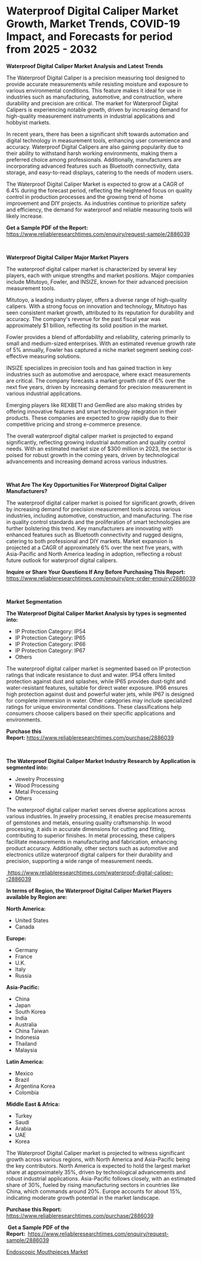 <p><h1>Waterproof Digital Caliper Market Growth, Market Trends, COVID-19 Impact, and Forecasts for period from 2025 - 2032</h1></p><p><strong>Waterproof Digital Caliper Market Analysis and Latest Trends</strong></p>
<p><p>The Waterproof Digital Caliper is a precision measuring tool designed to provide accurate measurements while resisting moisture and exposure to various environmental conditions. This feature makes it ideal for use in industries such as manufacturing, automotive, and construction, where durability and precision are critical. The market for Waterproof Digital Calipers is experiencing notable growth, driven by increasing demand for high-quality measurement instruments in industrial applications and hobbyist markets.</p><p>In recent years, there has been a significant shift towards automation and digital technology in measurement tools, enhancing user convenience and accuracy. Waterproof Digital Calipers are also gaining popularity due to their ability to withstand harsh working environments, making them a preferred choice among professionals. Additionally, manufacturers are incorporating advanced features such as Bluetooth connectivity, data storage, and easy-to-read displays, catering to the needs of modern users.</p><p>The Waterproof Digital Caliper Market is expected to grow at a CAGR of 6.4% during the forecast period, reflecting the heightened focus on quality control in production processes and the growing trend of home improvement and DIY projects. As industries continue to prioritize safety and efficiency, the demand for waterproof and reliable measuring tools will likely increase.</p></p>
<p><strong>Get a Sample PDF of the Report:&nbsp;</strong> <a href="https://www.reliableresearchtimes.com/enquiry/request-sample/2886039?utm_campaign=1581&utm_medium=2&utm_source=Github&utm_content=ia&utm_term=13032025&utm_id=waterproof-digital-caliper">https://www.reliableresearchtimes.com/enquiry/request-sample/2886039</a></p>
<p>&nbsp;</p>
<p><strong>Waterproof Digital Caliper Major Market Players</strong></p>
<p><p>The waterproof digital caliper market is characterized by several key players, each with unique strengths and market positions. Major companies include Mitutoyo, Fowler, and INSIZE, known for their advanced precision measurement tools. </p><p>Mitutoyo, a leading industry player, offers a diverse range of high-quality calipers. With a strong focus on innovation and technology, Mitutoyo has seen consistent market growth, attributed to its reputation for durability and accuracy. The company's revenue for the past fiscal year was approximately $1 billion, reflecting its solid position in the market.</p><p>Fowler provides a blend of affordability and reliability, catering primarily to small and medium-sized enterprises. With an estimated revenue growth rate of 5% annually, Fowler has captured a niche market segment seeking cost-effective measuring solutions. </p><p>INSIZE specializes in precision tools and has gained traction in key industries such as automotive and aerospace, where exact measurements are critical. The company forecasts a market growth rate of 6% over the next five years, driven by increasing demand for precision measurement in various industrial applications.</p><p>Emerging players like REXBETI and GemRed are also making strides by offering innovative features and smart technology integration in their products. These companies are expected to grow rapidly due to their competitive pricing and strong e-commerce presence.</p><p>The overall waterproof digital caliper market is projected to expand significantly, reflecting growing industrial automation and quality control needs. With an estimated market size of $300 million in 2023, the sector is poised for robust growth in the coming years, driven by technological advancements and increasing demand across various industries.</p></p>
<p>&nbsp;</p>
<p><strong>What Are The Key Opportunities For Waterproof Digital Caliper Manufacturers?</strong></p>
<p><p>The waterproof digital caliper market is poised for significant growth, driven by increasing demand for precision measurement tools across various industries, including automotive, construction, and manufacturing. The rise in quality control standards and the proliferation of smart technologies are further bolstering this trend. Key manufacturers are innovating with enhanced features such as Bluetooth connectivity and rugged designs, catering to both professional and DIY markets. Market expansion is projected at a CAGR of approximately 6% over the next five years, with Asia-Pacific and North America leading in adoption, reflecting a robust future outlook for waterproof digital calipers.</p></p>
<p><strong>Inquire or Share Your Questions If Any Before Purchasing This Report:</strong> <a href="https://www.reliableresearchtimes.com/enquiry/pre-order-enquiry/2886039?utm_campaign=1581&utm_medium=2&utm_source=Github&utm_content=ia&utm_term=13032025&utm_id=waterproof-digital-caliper">https://www.reliableresearchtimes.com/enquiry/pre-order-enquiry/2886039</a></p>
<p>&nbsp;</p>
<p><strong>Market Segmentation</strong></p>
<p><strong>The Waterproof Digital Caliper Market Analysis by types is segmented into:</strong></p>
<p><ul><li>IP Protection Category: IP54</li><li>IP Protection Category: IP65</li><li>IP Protection Category: IP66</li><li>IP Protection Category: IP67</li><li>Others</li></ul></p>
<p><p>The waterproof digital caliper market is segmented based on IP protection ratings that indicate resistance to dust and water. IP54 offers limited protection against dust and splashes, while IP65 provides dust-tight and water-resistant features, suitable for direct water exposure. IP66 ensures high protection against dust and powerful water jets, while IP67 is designed for complete immersion in water. Other categories may include specialized ratings for unique environmental conditions. These classifications help consumers choose calipers based on their specific applications and environments.</p></p>
<p><strong>Purchase this Report:&nbsp;</strong><a href="https://www.reliableresearchtimes.com/purchase/2886039?utm_campaign=1581&utm_medium=2&utm_source=Github&utm_content=ia&utm_term=13032025&utm_id=waterproof-digital-caliper">https://www.reliableresearchtimes.com/purchase/2886039</a></p>
<p>&nbsp;</p>
<p><strong>The Waterproof Digital Caliper Market Industry Research by Application is segmented into:</strong></p>
<p><ul><li>Jewelry Processing</li><li>Wood Processing</li><li>Metal Processing</li><li>Others</li></ul></p>
<p><p>The waterproof digital caliper market serves diverse applications across various industries. In jewelry processing, it enables precise measurements of gemstones and metals, ensuring quality craftsmanship. In wood processing, it aids in accurate dimensions for cutting and fitting, contributing to superior finishes. In metal processing, these calipers facilitate measurements in manufacturing and fabrication, enhancing product accuracy. Additionally, other sectors such as automotive and electronics utilize waterproof digital calipers for their durability and precision, supporting a wide range of measurement needs.</p></p>
<p><a href="https://www.reliableresearchtimes.com/waterproof-digital-caliper-r2886039?utm_campaign=1581&utm_medium=2&utm_source=Github&utm_content=ia&utm_term=13032025&utm_id=waterproof-digital-caliper">&nbsp;https://www.reliableresearchtimes.com/waterproof-digital-caliper-r2886039</a></p>
<p><strong>In terms of Region, the Waterproof Digital Caliper Market Players available by Region are:</strong></p>
<p>
    <p> <strong> North America: </strong>
        <ul>
            <li>United States</li>
            <li>Canada</li>
        </ul>
        </p> 
    <p> <strong> Europe: </strong>
        <ul>
            <li>Germany</li>
            <li>France</li>
            <li>U.K.</li>
            <li>Italy</li>
            <li>Russia</li>
        </ul>
        </p> 
    <p> <strong> Asia-Pacific: </strong>
        <ul>
            <li>China</li>
            <li>Japan</li>
            <li>South Korea</li>
            <li>India</li>
            <li>Australia</li>
            <li>China Taiwan</li>
            <li>Indonesia</li>
            <li>Thailand</li>
            <li>Malaysia</li>
        </ul>
        </p> 
    <p> <strong> Latin America: </strong>
        <ul>
            <li>Mexico</li>
            <li>Brazil</li>
            <li>Argentina Korea</li>
            <li>Colombia</li>
        </ul>
        </p> 
    <p> <strong> Middle East & Africa: </strong>
        <ul>
            <li>Turkey</li>
            <li>Saudi</li>
            <li>Arabia</li>
            <li>UAE</li>
            <li>Korea</li>
        </ul>
    </p>
    </p>
<p><p>The Waterproof Digital Caliper market is projected to witness significant growth across various regions, with North America and Asia-Pacific being the key contributors. North America is expected to hold the largest market share at approximately 35%, driven by technological advancements and robust industrial applications. Asia-Pacific follows closely, with an estimated share of 30%, fueled by rising manufacturing sectors in countries like China, which commands around 20%. Europe accounts for about 15%, indicating moderate growth potential in the market landscape.</p></p>
<p><strong>Purchase this Report: </strong><a href="https://www.reliableresearchtimes.com/purchase/2886039?utm_campaign=1581&utm_medium=2&utm_source=Github&utm_content=ia&utm_term=13032025&utm_id=waterproof-digital-caliper">https://www.reliableresearchtimes.com/purchase/2886039</a></p>
<p>&nbsp;<strong>Get a Sample PDF of the Report:&nbsp;&nbsp;</strong><a href="https://www.reliableresearchtimes.com/enquiry/request-sample/2886039?utm_campaign=1581&utm_medium=2&utm_source=Github&utm_content=ia&utm_term=13032025&utm_id=waterproof-digital-caliper">https://www.reliableresearchtimes.com/enquiry/request-sample/2886039</a></p>
<p><strong></strong></p>
<p><p><a href="https://github.com/mookiesville/Market-Research-Report-List-1/blob/main/endoscopic-mouthpieces-market.md?utm_campaign=1581&utm_medium=2&utm_source=Github&utm_content=ia&utm_term=13032025&utm_id=waterproof-digital-caliper">Endoscopic Mouthpieces Market</a></p></p>